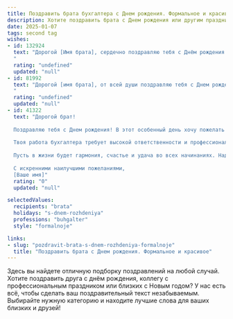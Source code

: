 ```yaml
---
title: Поздравить брата бухгалтера c Днем рождения. Формальное и красивое
description: Хотите поздравить брата c Днем рождения или другим праздником? Наш ИИ создаст незабываемое поздравление, а вы обязательно выделитесь среди других.  
date: 2025-01-07
tags: second tag
wishes:
- id: 132924
  text: "Дорогой [Имя брата], сердечно поздравляю тебя с Днём рождения! Желаю тебе крепкого здоровья, профессиональных успехов в твоей важной и ответственной работе бухгалтера, благополучия и радости в жизни. Пусть каждый день приносит тебе удовлетворение и новые достижения! Счастья тебе и всего самого наилучшего!
  "
  rating: "undefined"
  updated: "null"
- id: 81992
  text: "Дорогой [имя брата], от всей души поздравляю тебя с Днем рождения! Желаю тебе неизменного профессионального успеха в твоей непростой, но столь важной сфере – бухгалтерии. Пусть твой острый ум и аналитический талант всегда будут востребованы, а работа приносит удовлетворение и стабильность.  Счастья, здоровья и благополучия тебе в этот праздничный день!
  "
  rating: "undefined"
  updated: "null"
- id: 41322
  text: "Дорогой брат!
  
  Поздравляю тебя с Днем рождения! В этот особенный день хочу пожелать тебе здоровья, счастья и процветания. Пусть каждый новый день приносит только положительные эмоции и радостные события.
  
  Твоя работа бухгалтера требует высокой ответственности и профессионализма, и я горжусь тем, что ты так успешно справляешься с этой задачей. Желаю тебе дальнейших карьерных достижений, крепкой команды единомышленников и достойного признания твоего труда.
  
  Пусть в жизни будет гармония, счастье и удача во всех начинаниях. Надеюсь, что каждый день будет дарить тебе вдохновение и новые возможности.
  
  С искренними наилучшими пожеланиями,
  [Ваше имя]"
  rating: "0"
  updated: "null"

selectedValues:
  recipients: "brata"
  holidays: "s-dnem-rozhdeniya"
  professions: "buhgalter"
  style: "formalnoje"

links:
- slug: "pozdravit-brata-s-dnem-rozhdeniya-formalnoje"
  title: "Поздравить брата c Днем рождения. Формальное и красивое"
---
```


Здесь вы найдете отличную подборку поздравлений на любой случай. 
Хотите поздравить друга с днём рождения, коллегу с профессиональным праздником или близких с Новым годом? У нас есть всё, чтобы сделать ваш поздравительный текст незабываемым. Выбирайте нужную категорию и находите лучшие слова для ваших близких и друзей!
